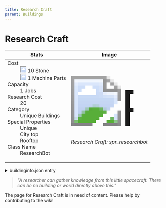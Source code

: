 ```yaml
---
title: Research Craft
parent: Buildings
---
```

# Research Craft

[//]: # (Pre-generated content)
<table><thead><tr><th>Stats</th><th>Image</th></tr></thead><tbody><tr><td><dl><dt>Cost</dt><dd><div class="resource-icon"><img style="object-position: -637px -737px;" src="https://tfe2-wiki.github.io/assets/sprites.png"></div> 10 Stone<br><div class="resource-icon"><img style="object-position: -795px -761px;" src="https://tfe2-wiki.github.io/assets/sprites.png"></div> 1 Machine Parts</dd><dt>Capacity</dt><dd>1 Jobs</dd><dt>Research Cost</dt><dd>20</dd><dt>Category</dt><dd>Unique Buildings</dd><dt>Special Properties</dt><dd>Unique<br>City top<br>Rooftop</dd><dt>Class Name</dt><dd>ResearchBot</dd></dl></td><td><style>.building-image {width: 200px;height: 200px;overflow: hidden;position: relative;}.building-image img {image-rendering: pixelated;object-fit: none;transform: scale(10);transform-origin: left top;position: absolute;left: 0;top: 0;}.resource-image {width: 200px;height: 200px;overflow: hidden;position: relative;}.resource-image img {image-rendering: pixelated;object-fit: none;transform: scale(20);transform-origin: left top;position: absolute;left: 0;top: 0;}.building-icon {width: 20px;height: 20px;overflow: hidden;position: relative;display: inline-block;}.building-icon img {image-rendering: pixelated;object-fit: none;transform: scale(1);transform-origin: left top;position: absolute;left: 0;top: 0;}.resource-icon {width: 20px;height: 20px;overflow: hidden;position: relative;display: inline-block;}.resource-icon img {image-rendering: pixelated;object-fit: none;transform: scale(2);transform-origin: left top;position: absolute;left: 0;top: 0;}</style><div class="building-image"><img style="object-position: -598px -1003px;" src="https://tfe2-wiki.github.io/assets/sprites.png" alt="Research Craft Back"><img style="object-position: -620px -1003px;" src="https://tfe2-wiki.github.io/assets/sprites.png" alt="Research Craft"></div><i>Research Craft: spr_researchbot</i></td></tr></tbody></table><details><summary>buildinginfo.json entry</summary>```json
	{
    "className": "ResearchBot",
    "food": 0,
    "wood": 0,
    "stone": 10,
    "machineParts": 1,
    "refinedMetal": 0,
    "computerChips": 0,
    "knowledge": 20,
    "category": "Unique Buildings",
    "unlockedByDefault": false,
    "notUnlockedWithAll": true,
    "specialInfo": [
        "unique",
        "cityTop",
        "rooftop"
    ],
    "jobs": 1,
    "buttonBack": "spr_researchbot"
}
	```</details><blockquote><i>"A researcher can gather knowledge from this little spacecraft. There can be no building or world directly above this."</i></blockquote>

The page for Research Craft is in need of content. Please help by contributing to the wiki!
